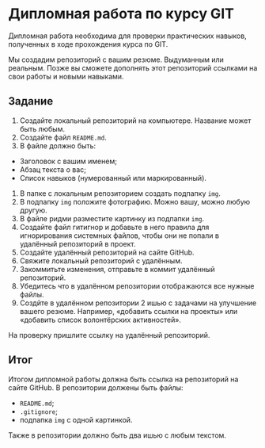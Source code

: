 # Дипломная работа по курсу GIT

Дипломная работа необходима для проверки практических навыков, полученных в ходе прохождения курса
по GIT.

Мы создадим репозиторий с вашим резюме. Выдуманным или реальным. Позже вы сможете дополнять этот
репозиторий ссылками на свои работы и новыми навыками. 

## Задание

1. Создайте локальный репозиторий на компьютере. Название может быть любым.
1. Создайте файл `README.md`.
1. В файле должно быть:
  - Заголовок с вашим именем;
  - Абзац текста о вас;
  - Список навыков (нумерованный или маркированный).
1. В папке с локальным репозиторием создать подпапку `img`. 
1. В подпапку `img` положите фотографию. Можно вашу, можно любую другую.
1. В файле ридми разместите картинку из подпапки `img`.
1. Создайте файл гитигнор и добавьте в него правила для игнорирования системных файлов, чтобы они не
   попали в удалённый репозиторий в проект.
1. Создайте удалённый репозиторий на сайте GitHub.
1. Свяжите локальный репозиторий с удалённым.
1. Закоммитьте изменения, отправьте в коммит удалённый репозиторий.
1. Убедитесь что в удалённом репозитории отображаются все нужные файлы.
1. Создйте в удалённом репозитории 2 ишью с задачами на улучшение вашего резюме. Например, «добавить
   ссылки на проекты» или «добавить список волонтёрских активностей».

На проверку пришлите ссылку на удалённый репозиторий.

## Итог

Итогом дипломной работы должна быть ссылка на репозиторий на сайте GitHub. В репозитории должены
быть файлы:

- `README.md`;
- `.gitignore`;
- подпапка `img` с одной картинкой.

Также в репозитории должно быть два ишью с любым текстом.